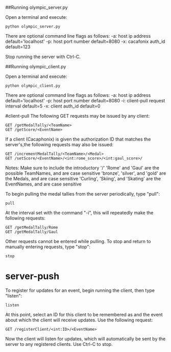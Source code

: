 ##Running olympic_server.py

Open a terminal and execute:
```
python olympic_server.py
```

There are optional command line flags as follows:
		-a: host ip address   				default='localhost'
		-p: host port number   				default=8080
		-x: cacafonix auth_id     		default=123

Stop running the server with Ctrl-C.


##Running olympic_client.py

Open a terminal and execute:
```
python olympic_client.py
```

There are optional command line flags as follows:
		-a: host ip address   				      default='localhost'
		-p: host port number   				      default=8080
		-i: client-pull request interval    default=5
		-x: client auth_id     				      default=0
    
#client-pull
The following GET requests may be issued by any client:
```
GET /getMedalTally/<TeamName>
GET /getScore/<EventName>
```
If a client (Cacaphonix) is given the authorization ID that matches the server's,the following requests may also be issued:
```
GET /incrementMedalTally/<TeamName>/<Medal>
GET /setScore/<EventName>/<int:rome_score>/<int:gaul_score>/
```
Notes: 
Make sure to include the introductory '/' 
'Rome' and 'Gaul' are the possible TeamNames, and are case sensitive
'bronze', 'silver', and 'gold' are the Medals, and are case sensitive
'Curling', 'Skiing', and 'Skating' are the EventNames, and are case sensitive

To begin pulling the medal tallies from the server periodically, type "pull":
```
pull
```
At the interval set with the command "-i", this will repeatedly make the following requests:
```
GET /getMedalTally/Rome
GET /getMedalTally/Gaul
```
Other requests cannot be entered while pulling.
To stop and return to manually entering requests, type "stop":
```
stop
```

# server-push
To register for updates for an event, begin running the client, then type "listen":
```
listen
```
At this point, select an ID for this client to be remembered as and the event about which the client will receive updates.
Use the following request:
```
GET /registerClient/<int:ID>/<EventName>
```
Now the client will listen for updates, which will automatically be sent by the server to any registered clients.
Use Ctrl-C to stop.

